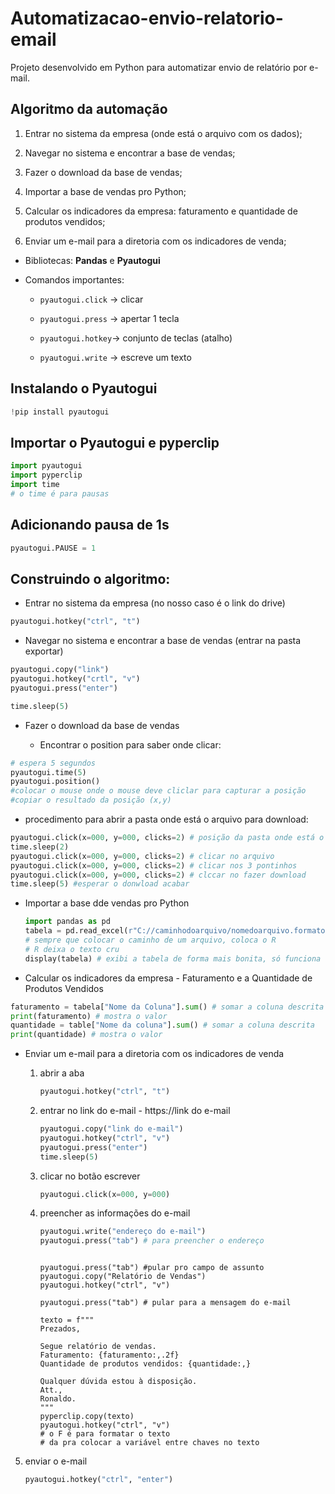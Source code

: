 # Automatizacao-envio-relatorio-email
Projeto desenvolvido em Python para automatizar envio de relatório por e-mail.

## Algoritmo da automação

1. Entrar no sistema da empresa (onde está o arquivo com os dados);

2. Navegar no sistema e encontrar a base de vendas;

3. Fazer o download da base de vendas;

4. Importar a base de vendas pro Python;

5. Calcular os indicadores da empresa: faturamento e quantidade de produtos vendidos;

6. Enviar um e-mail para a diretoria com os indicadores de venda;

- Bibliotecas: **Pandas** e **Pyautogui**

- Comandos importantes:
  
  - `pyautogui.click` -> clicar
  
  - `pyautogui.press` -> apertar 1 tecla
  
  - `pyautogui.hotkey`-> conjunto de teclas (atalho)
  
  - `pyautogui.write` -> escreve um texto

## Instalando o Pyautogui

```python
!pip install pyautogui
```

## Importar o Pyautogui e pyperclip

```python
import pyautogui
import pyperclip
import time
# o time é para pausas
```

## Adicionando pausa de 1s

```python
pyautogui.PAUSE = 1
```

## Construindo o algoritmo:

- Entrar no sistema da empresa (no nosso caso é o link do drive)

```python
pyautogui.hotkey("ctrl", "t")
```

- Navegar no sistema e encontrar a base de vendas (entrar na pasta exportar) 

```python
pyautogui.copy("link")
pyautogui.hotkey("crtl", "v")
pyautogui.press("enter")

time.sleep(5)
```

- Fazer o download da base de vendas
  
  - Encontrar o position para saber onde clicar:

```python
# espera 5 segundos
pyautogui.time(5)
pyautogui.position()
#colocar o mouse onde o mouse deve cliclar para capturar a posição
#copiar o resultado da posição (x,y)
```

- procedimento para abrir a pasta onde está o arquivo para download:

```python
pyautogui.click(x=000, y=000, clicks=2) # posição da pasta onde está o arquivo
time.sleep(2)
pyautogui.click(x=000, y=000, clicks=2) # clicar no arquivo
pyautogui.click(x=000, y=000, clicks=2) # clicar nos 3 pontinhos
pyautogui.click(x=000, y=000, clicks=2) # clccar no fazer download
time.sleep(5) #esperar o donwload acabar
```

- Importar a base dde vendas pro Python
  
  ```python
  import pandas as pd
  tabela = pd.read_excel(r"C://caminhodoarquivo/nomedoarquivo.formato")
  # sempre que colocar o caminho de um arquivo, coloca o R
  # R deixa o texto cru
  display(tabela) # exibi a tabela de forma mais bonita, só funciona no jupyter.
  ```
* Calcular os indicadores da empresa - Faturamento e a Quantidade de Produtos Vendidos

```python
faturamento = tabela["Nome da Coluna"].sum() # somar a coluna descrita
print(faturamento) # mostra o valor 
quantidade = table["Nome da coluna"].sum() # somar a coluna descrita
print(quantidade) # mostra o valor
```

* Enviar um e-mail para a diretoria com os indicadores de venda
  
  1. abrir a aba
     
     ```python
     pyautogui.hotkey("ctrl", "t")
     ```
  
  2. entrar no link do e-mail - https://link do e-mail
     
     ```python
     pyautogui.copy("link do e-mail")
     pyautogui.hotkey("ctrl", "v")
     pyautogui.press("enter")
     time.sleep(5)
     ```
  
  3. clicar no botão escrever
     
     ```python
     pyautogui.click(x=000, y=000)
     ```
  
  4. preencher as informações do e-mail
     
     ```python
     pyautogui.write("endereço do e-mail")
     pyautogui.press("tab") # para preencher o endereço
     
     
     ```

     ```
    
     pyautogui.press("tab") #pular pro campo de assunto
     pyautogui.copy("Relatório de Vendas")
     pyautogui.hotkey("ctrl", "v")
    
     pyautogui.press("tab") # pular para a mensagem do e-mail
    
     texto = f"""
     Prezados,
    
     Segue relatório de vendas.
     Faturamento: {faturamento:,.2f}
     Quantidade de produtos vendidos: {quantidade:,}
    
     Qualquer dúvida estou à disposição.
     Att.,
     Ronaldo.
     """
     pyperclip.copy(texto)
     pyautogui.hotkey("ctrl", "v")
     # o F é para formatar o texto
     # da pra colocar a variável entre chaves no texto
     ```

5. enviar o e-mail
   
   ```python
   pyautogui.hotkey("ctrl", "enter")
   ```
